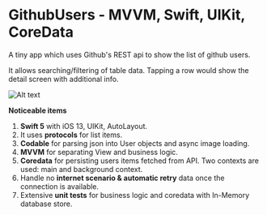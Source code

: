 # GithubUsers - MVVM, Swift, UIKit, CoreData

A tiny app which uses Github's REST api to show the list of github users.

It allows searching/filtering of table data. Tapping a row would show the detail screen with additional info.

![Alt text](demo.gif?raw=true "Demo")

**Noticeable items**
1. **Swift 5** with iOS 13, UIKit, AutoLayout.
2. It uses **protocols** for list items. 
3. **Codable** for parsing json into User objects and async image loading.
4. **MVVM** for separating View and business logic.
5. **Coredata** for persisting users items fetched from API. Two contexts are used: main and background context.
6. Handle no **internet scenario & automatic retry** data once the connection is available.
7. Extensive **unit tests** for business logic and coredata with In-Memory database store.

